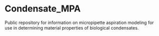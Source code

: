 # Condensate_MPA
Public repository for information on micropipette aspiration modeling for use in determining material properties of biological condensates.
